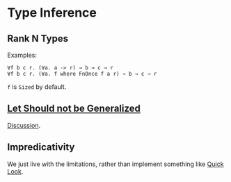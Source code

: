 # Type Inference

## Rank N Types

Examples:

```bandit
∀f b c r. (∀a. a -> r) → b → c → r
∀f b c r. (∀a. f where FnOnce f a r) → b → c → r
```

`f` is `Sized` by default.

## [Let Should not be Generalized]

[Discussion](http://lambda-the-ultimate.org/node/3853).

## Impredicativity

We just live with the limitations, rather than implement something like [Quick Look](https://www.microsoft.com/en-us/research/publication/a-quick-look-at-impredicativity/).

[Let Should not be Generalized]: https://www.microsoft.com/en-us/research/wp-content/uploads/2016/02/tldi10-vytiniotis.pdf?from=https://research.microsoft.com/en-us/um/people/simonpj/papers/constraints/let-gen.pdf&type=exact
